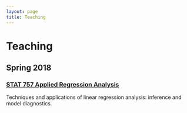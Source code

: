 ```yaml
---
layout: page
title: Teaching
---
```


# Teaching

## Spring 2018

### [STAT 757 Applied Regression Analysis](SP18/STAT757/)

Techniques and applications of linear regression analysis: inference and model diagnostics.


